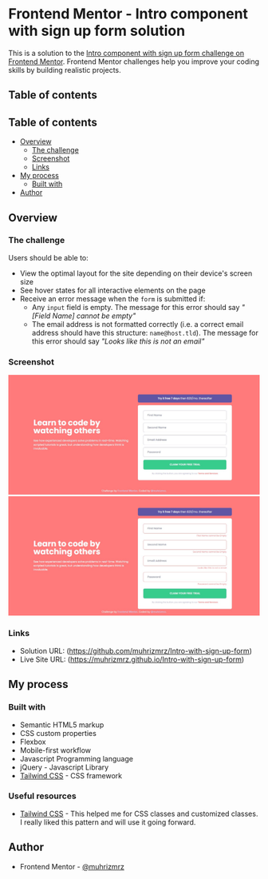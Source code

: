 # Frontend Mentor - Intro component with sign up form solution

This is a solution to the [Intro component with sign up form challenge on Frontend Mentor](https://www.frontendmentor.io/challenges/intro-component-with-signup-form-5cf91bd49edda32581d28fd1). Frontend Mentor challenges help you improve your coding skills by building realistic projects. 

## Table of contents

## Table of contents

- [Overview](#overview)
  - [The challenge](#the-challenge)
  - [Screenshot](#screenshot)
  - [Links](#links)
- [My process](#my-process)
  - [Built with](#built-with)
- [Author](#author)

## Overview

### The challenge

Users should be able to:

- View the optimal layout for the site depending on their device's screen size
- See hover states for all interactive elements on the page
- Receive an error message when the `form` is submitted if:
  - Any `input` field is empty. The message for this error should say *"[Field Name] cannot be empty"*
  - The email address is not formatted correctly (i.e. a correct email address should have this structure: `name@host.tld`). The message for this error should say *"Looks like this is not an email"*

### Screenshot

![](./desktop-view.jpg)
![](./active-states.jpg)

### Links

- Solution URL: (https://github.com/muhrizmrz/Intro-with-sign-up-form)
- Live Site URL: (https://muhrizmrz.github.io/Intro-with-sign-up-form)

## My process

### Built with

- Semantic HTML5 markup
- CSS custom properties
- Flexbox
- Mobile-first workflow
- Javascript Programming language
- jQuery - Javascript Library
- [Tailwind CSS](https://tailwindcss.com/) - CSS framework

### Useful resources

- [Tailwind CSS](https://tailwindcss.com/) - This helped me for CSS classes and customized classes. I really liked this pattern and will use it going forward.

## Author

- Frontend Mentor - [@muhrizmrz](https://www.frontendmentor.io/profile/muhrizmrz)
